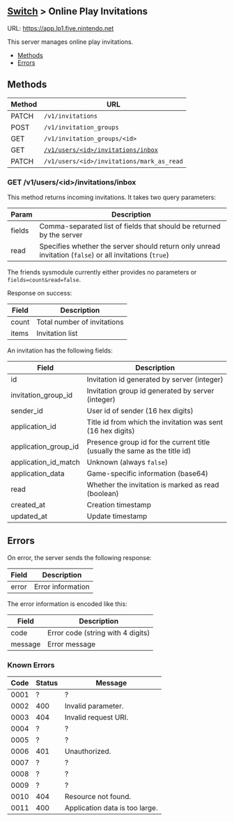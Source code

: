 [Switch](Server-List#switch) > Online Play Invitations
---

URL: https://app.lp1.five.nintendo.net

This server manages online play invitations.

* [Methods](#methods)
* [Errors](#errors)

## Methods

| Method | URL |
| --- | --- |
| PATCH | `/v1/invitations` |
| POST | `/v1/invitation_groups` |
| GET | `/v1/invitation_groups/<id>` |
| GET | [`/v1/users/<id>/invitations/inbox`](#get-v1usersidinvitationsinbox) |
| PATCH | `/v1/users/<id>/invitations/mark_as_read` |

### GET /v1/users/&lt;id&gt;/invitations/inbox
This method returns incoming invitations. It takes two query parameters:

| Param | Description |
| --- | --- |
| fields | Comma-separated list of fields that should be returned by the server |
| read | Specifies whether the server should return only unread invitation (`false`) or all invitations (`true`) |

The friends sysmodule currently either provides no parameters or `fields=count&read=false`.

Response on success:

| Field | Description |
| --- | --- |
| count | Total number of invitations |
| items | Invitation list |

An invitation has the following fields:

| Field | Description |
| --- | --- |
| id | Invitation id generated by server (integer) |
| invitation_group_id | Invitation group id generated by server (integer) |
| sender_id | User id of sender (16 hex digits) |
| application_id | Title id from which the invitation was sent (16 hex digits) |
| application_group_id | Presence group id for the current title (usually the same as the title id) |
| application_id_match | Unknown (always `false`) |
| application_data | Game-specific information (base64) |
| read | Whether the invitation is marked as read (boolean) |
| created_at | Creation timestamp |
| updated_at | Update timestamp |

## Errors
On error, the server sends the following response:

| Field | Description |
| --- | --- |
| error | Error information |

The error information is encoded like this:

| Field | Description |
| --- | --- |
| code | Error code (string with 4 digits) |
| message | Error message |

### Known Errors
| Code | Status | Message |
| --- | --- | --- |
| 0001 | ? | ? |
| 0002 | 400 | Invalid parameter. |
| 0003 | 404 | Invalid request URI. |
| 0004 | ? | ? |
| 0005 | ? | ? |
| 0006 | 401 | Unauthorized. |
| 0007 | ? | ? |
| 0008 | ? | ? |
| 0009 | ? | ? |
| 0010 | 404 | Resource not found. |
| 0011 | 400 | Application data is too large. |